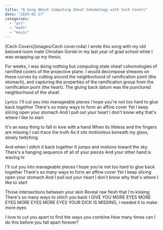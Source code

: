 ```yaml
---
title: "A Song About Computing Sheaf Cohomology with Cech Covers"
date: "2025-01-17"
categories: 
  - "art"
  - "math"
  - "music"
---
```


[Cech Covers](images/Cech cover.m4a) I wrote this song with my old beloved room mate Christian Gorski in my last year of grad school while I was wrapping up my thesis. 

For weeks, I was doing nothing but computing etale sheaf cohomologies of ramified covers of the projective plane. I would decompose sheaves on these curves by cutting around the neighborhood of ramification point (the stomach), and capturing the properties of the ramification group from the ramification point (the heart). The gluing back datum was the punctured neighborhood of the sheaf.

Lyrics: 
I'll cut you into manageable pieces
I hope you're not too hard to glue back together
There's so many ways to form an affine cover
Yet I keep slicing open your stomach
And I pull out your heart
I don't know why
that's where I like to start

It's an easy thing to fall in love with a hand
When its lifeless and the fingers are missing
I can trace the truth As it sits motionless
beneath my glass, slowly twitching

And when I stitch it back together
It jumps and motions toward the sky
There's a hanging sequence of all of your pieces
And your other hand is waving hi

I'll cut you into manageable pieces
I hope you're not too hard to glue back together
There's so many ways to form an affine cover
Yet I keep slicing open your stomach
And I pull out your heart
I don't know why
that's where I like to start

Those intersections between your skin
Reveal raw flesh that I'm kissing
There's so many ways to stitch you back
I GIVE YOU MORE EYES MORE EYES MORE EYES MORE EYES YOUR DICK IS MISSING, i needed it to make more eyes

I love to cut you apart to find the ways you combine
How many times can I do this before you fall apart forever?
